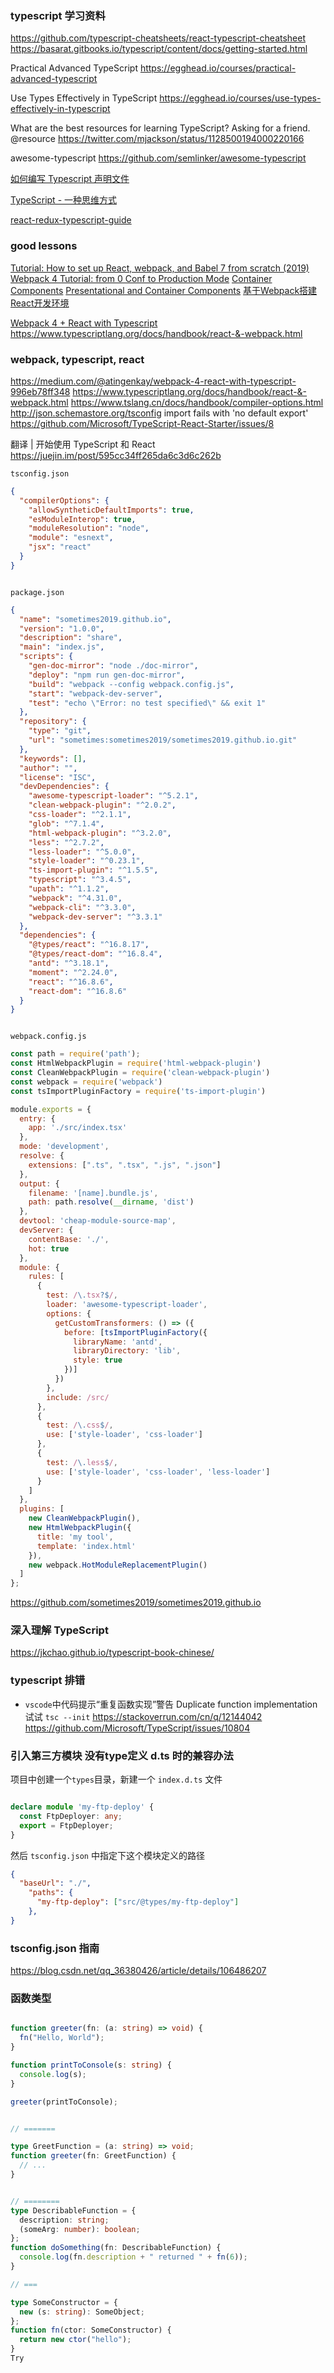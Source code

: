 ### typescript 学习资料
https://github.com/typescript-cheatsheets/react-typescript-cheatsheet
https://basarat.gitbooks.io/typescript/content/docs/getting-started.html

Practical Advanced TypeScript https://egghead.io/courses/practical-advanced-typescript

Use Types Effectively in TypeScript https://egghead.io/courses/use-types-effectively-in-typescript


What are the best resources for learning TypeScript? Asking for a friend. @resource
https://twitter.com/mjackson/status/1128500194000220166


awesome-typescript
https://github.com/semlinker/awesome-typescript

[如何编写 Typescript 声明文件](https://blog.jiasm.org/2018/10/12/%E5%A6%82%E4%BD%95%E7%BC%96%E5%86%99-Typescript-%E5%A3%B0%E6%98%8E%E6%96%87%E4%BB%B6/)

[TypeScript - 一种思维方式](https://juejin.im/post/5cd6387d518825682348442d)

[react-redux-typescript-guide](https://github.com/piotrwitek/react-redux-typescript-guide)

### good lessons
[Tutorial: How to set up React, webpack, and Babel 7 from scratch (2019) ](https://www.valentinog.com/blog/babel/)
[Webpack 4 Tutorial: from 0 Conf to Production Mode](https://www.valentinog.com/blog/webpack/)
[Container Components](https://medium.com/@learnreact/container-components-c0e67432e005)
[Presentational and Container Components](https://medium.com/@dan_abramov/smart-and-dumb-components-7ca2f9a7c7d0)
[基于Webpack搭建React开发环境](https://juejin.im/post/5afc29fa6fb9a07ab379a2ae)

[Webpack 4 + React with Typescript](https://medium.com/@atingenkay/webpack-4-react-with-typescript-996eb78ff348)
https://www.typescriptlang.org/docs/handbook/react-&-webpack.html


### webpack, typescript, react

https://medium.com/@atingenkay/webpack-4-react-with-typescript-996eb78ff348
https://www.typescriptlang.org/docs/handbook/react-&-webpack.html
https://www.tslang.cn/docs/handbook/compiler-options.html
http://json.schemastore.org/tsconfig
import fails with 'no default export'  https://github.com/Microsoft/TypeScript-React-Starter/issues/8

翻译 | 开始使用 TypeScript 和 React https://juejin.im/post/595cc34ff265da6c3d6c262b

`tsconfig.json`
```json
{
  "compilerOptions": {
    "allowSyntheticDefaultImports": true,
    "esModuleInterop": true,
    "moduleResolution": "node",
    "module": "esnext",
    "jsx": "react"
  }
}



```

`package.json`
```json
{
  "name": "sometimes2019.github.io",
  "version": "1.0.0",
  "description": "share",
  "main": "index.js",
  "scripts": {
    "gen-doc-mirror": "node ./doc-mirror",
    "deploy": "npm run gen-doc-mirror",
    "build": "webpack --config webpack.config.js",
    "start": "webpack-dev-server",
    "test": "echo \"Error: no test specified\" && exit 1"
  },
  "repository": {
    "type": "git",
    "url": "sometimes:sometimes2019/sometimes2019.github.io.git"
  },
  "keywords": [],
  "author": "",
  "license": "ISC",
  "devDependencies": {
    "awesome-typescript-loader": "^5.2.1",
    "clean-webpack-plugin": "^2.0.2",
    "css-loader": "^2.1.1",
    "glob": "^7.1.4",
    "html-webpack-plugin": "^3.2.0",
    "less": "^2.7.2",
    "less-loader": "^5.0.0",
    "style-loader": "^0.23.1",
    "ts-import-plugin": "^1.5.5",
    "typescript": "^3.4.5",
    "upath": "^1.1.2",
    "webpack": "^4.31.0",
    "webpack-cli": "^3.3.0",
    "webpack-dev-server": "^3.3.1"
  },
  "dependencies": {
    "@types/react": "^16.8.17",
    "@types/react-dom": "^16.8.4",
    "antd": "^3.18.1",
    "moment": "^2.24.0",
    "react": "^16.8.6",
    "react-dom": "^16.8.6"
  }
}



```

`webpack.config.js`
```js
const path = require('path');
const HtmlWebpackPlugin = require('html-webpack-plugin')
const CleanWebpackPlugin = require('clean-webpack-plugin')
const webpack = require('webpack')
const tsImportPluginFactory = require('ts-import-plugin')

module.exports = {
  entry: {
    app: './src/index.tsx'
  },
  mode: 'development',
  resolve: {
    extensions: [".ts", ".tsx", ".js", ".json"]
  },
  output: {
    filename: '[name].bundle.js',
    path: path.resolve(__dirname, 'dist')
  },
  devtool: 'cheap-module-source-map',
  devServer: {
    contentBase: './',
    hot: true
  },
  module: {
    rules: [
      {
        test: /\.tsx?$/,
        loader: 'awesome-typescript-loader',
        options: {
          getCustomTransformers: () => ({
            before: [tsImportPluginFactory({
              libraryName: 'antd',
              libraryDirectory: 'lib',
              style: true
            })]
          })
        },
        include: /src/
      },
      {
        test: /\.css$/,
        use: ['style-loader', 'css-loader']
      },
      {
        test: /\.less$/,
        use: ['style-loader', 'css-loader', 'less-loader']
      }
    ]
  },
  plugins: [
    new CleanWebpackPlugin(),
    new HtmlWebpackPlugin({
      title: 'my tool',
      template: 'index.html'
    }),
    new webpack.HotModuleReplacementPlugin()
  ]
};


```
https://github.com/sometimes2019/sometimes2019.github.io

### 深入理解 TypeScript
https://jkchao.github.io/typescript-book-chinese/


### typescript 排错

- `vscode`中代码提示“重复函数实现”警告 Duplicate function implementation
  试试 `tsc --init`
  https://stackoverrun.com/cn/q/12144042
  https://github.com/Microsoft/TypeScript/issues/10804


### 引入第三方模块 没有type定义 d.ts 时的兼容办法

项目中创建一个`types`目录，新建一个 `index.d.ts` 文件
```ts

declare module 'my-ftp-deploy' {
  const FtpDeployer: any;
  export = FtpDeployer;
}

```
然后 `tsconfig.json` 中指定下这个模块定义的路径
```json
{
  "baseUrl": "./",
    "paths": {
      "my-ftp-deploy": ["src/@types/my-ftp-deploy"]
    },
}
```


###  tsconfig.json 指南
https://blog.csdn.net/qq_36380426/article/details/106486207

### 函数类型

```ts

function greeter(fn: (a: string) => void) {
  fn("Hello, World");
}

function printToConsole(s: string) {
  console.log(s);
}

greeter(printToConsole);


// =======

type GreetFunction = (a: string) => void;
function greeter(fn: GreetFunction) {
  // ...
}


// ========
type DescribableFunction = {
  description: string;
  (someArg: number): boolean;
};
function doSomething(fn: DescribableFunction) {
  console.log(fn.description + " returned " + fn(6));
}

// ===

type SomeConstructor = {
  new (s: string): SomeObject;
};
function fn(ctor: SomeConstructor) {
  return new ctor("hello");
}
Try






```
